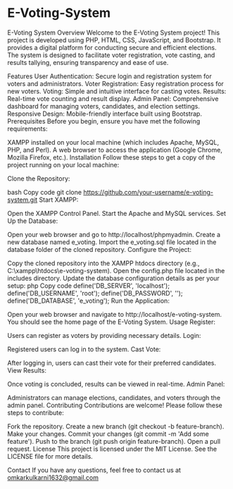 # E-Voting-System
 E-Voting System
Overview
Welcome to the E-Voting System project! This project is developed using PHP, HTML, CSS, JavaScript, and Bootstrap. It provides a digital platform for conducting secure and efficient elections. The system is designed to facilitate voter registration, vote casting, and results tallying, ensuring transparency and ease of use.

Features
User Authentication: Secure login and registration system for voters and administrators.
Voter Registration: Easy registration process for new voters.
Voting: Simple and intuitive interface for casting votes.
Results: Real-time vote counting and result display.
Admin Panel: Comprehensive dashboard for managing voters, candidates, and election settings.
Responsive Design: Mobile-friendly interface built using Bootstrap.
Prerequisites
Before you begin, ensure you have met the following requirements:

XAMPP installed on your local machine (which includes Apache, MySQL, PHP, and Perl).
A web browser to access the application (Google Chrome, Mozilla Firefox, etc.).
Installation
Follow these steps to get a copy of the project running on your local machine:

Clone the Repository:

bash
Copy code
git clone https://github.com/your-username/e-voting-system.git
Start XAMPP:

Open the XAMPP Control Panel.
Start the Apache and MySQL services.
Set Up the Database:

Open your web browser and go to http://localhost/phpmyadmin.
Create a new database named e_voting.
Import the e_voting.sql file located in the database folder of the cloned repository.
Configure the Project:

Copy the cloned repository into the XAMPP htdocs directory (e.g., C:\xampp\htdocs\e-voting-system).
Open the config.php file located in the includes directory.
Update the database configuration details as per your setup:
php
Copy code
define('DB_SERVER', 'localhost');
define('DB_USERNAME', 'root');
define('DB_PASSWORD', '');
define('DB_DATABASE', 'e_voting');
Run the Application:

Open your web browser and navigate to http://localhost/e-voting-system.
You should see the home page of the E-Voting System.
Usage
Register:

Users can register as voters by providing necessary details.
Login:

Registered users can log in to the system.
Cast Vote:

After logging in, users can cast their vote for their preferred candidates.
View Results:

Once voting is concluded, results can be viewed in real-time.
Admin Panel:

Administrators can manage elections, candidates, and voters through the admin panel.
Contributing
Contributions are welcome! Please follow these steps to contribute:

Fork the repository.
Create a new branch (git checkout -b feature-branch).
Make your changes.
Commit your changes (git commit -m 'Add some feature').
Push to the branch (git push origin feature-branch).
Open a pull request.
License
This project is licensed under the MIT License. See the LICENSE file for more details.

Contact
If you have any questions, feel free to contact us at omkarkulkarni1632@gmail.com
